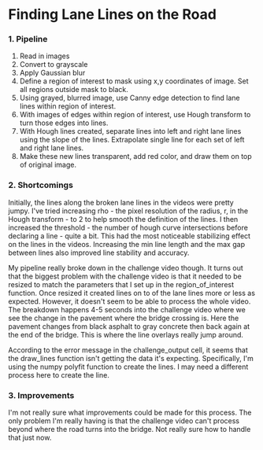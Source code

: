 # **Finding Lane Lines on the Road** 


### 1. Pipeline

1. Read in images
2. Convert to grayscale
3. Apply Gaussian blur
4. Define a region of interest to mask using x,y coordinates of image. Set all regions outside mask to black.
5. Using grayed, blurred image, use Canny edge detection to find lane lines within region of interest.
6. With images of edges within region of interest, use Hough transform to turn those edges into lines.
7. With Hough lines created, separate lines into left and right lane lines using the slope of the lines. Extrapolate single line for each set of left and right lane lines.
8. Make these new lines transparent, add red color, and draw them on top of original image.

### 2. Shortcomings

Initially, the lines along the broken lane lines in the videos were pretty jumpy. I've tried increasing rho - the pixel resolution of the radius, r, in the Hough transform - to 2 to help smooth the definition of the lines. I then increased the threshold - the number of hough curve intersections before declaring a line - quite a bit. This had the most noticeable stabilizing effect on the lines in the videos. Increasing the min line length and the max gap between lines also improved line stability and accuracy.

My pipeline really broke down in the challenge video though. It turns out that the biggest problem with the challenge video is that it needed to be resized to match the parameters that I set up in the region_of_interest function. Once resized it created lines on to of the lane lines more or less as expected. However, it doesn't seem to be able to process the whole video. The breakdown happens 4-5 seconds into the challenge video where we see the change in the pavement where the bridge crossing is. Here the pavement changes from black asphalt to gray concrete then back again at the end of the bridge. This is where the line overlays really jump around.

According to the error message in the challenge_output cell, it seems that the draw_lines function isn't getting the data it's expecting. Specifically, I'm using the numpy polyfit function to create the lines. I may need a different process here to create the line.

### 3. Improvements

I'm not really sure what improvements could be made for this process. The only problem I'm really having is that the challenge video can't process beyond where the road turns into the bridge. Not really sure how to handle that just now.
